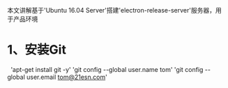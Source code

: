 本文讲解基于'Ubuntu 16.04 Server'搭建'electron-release-server'服务器，用于产品环境

# 1、安装Git
   'apt-get install git -y'
   'git config --global user.name tom'
   'git config --global user.email tom@21esn.com'
